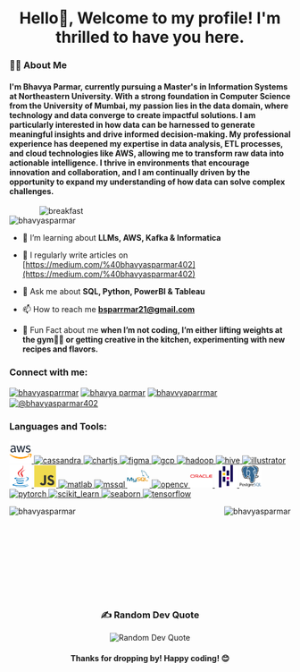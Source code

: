 <h1 align="center">Hello👋,  Welcome to my profile! I'm thrilled to have you here.</h1>
<h3 align="left"> 👨‍💻 About Me</h3>
<h4 align="left">
I'm Bhavya Parmar, currently pursuing a Master's in Information Systems at Northeastern University. With a strong foundation in Computer Science from the University of Mumbai, my passion lies in the data domain, where technology and data converge to create impactful solutions. I am particularly interested in how data can be harnessed to generate meaningful insights and drive informed decision-making.
My professional experience has deepened my expertise in data analysis, ETL processes, and cloud technologies like AWS, allowing me to transform raw data into actionable intelligence. I thrive in environments that encourage innovation and collaboration, and I am continually driven by the opportunity to expand my understanding of how data can solve complex challenges.
</h4>

<img align = "right" alt = "breakfast" width = "450" src = "https://i.giphy.com/media/v1.Y2lkPTc5MGI3NjExNWE4cW40dXR6cmR5ZTB3N3c2ZWVib2x3NDhkNW12cTU2Nm0xMTdhbCZlcD12MV9pbnRlcm5hbF9naWZfYnlfaWQmY3Q9Zw/JWuBH9rCO2uZuHBFpm/giphy.gif">

<p align="left"> <img src="https://komarev.com/ghpvc/?username=bhavyasparmar&label=Profile%20views&color=0e75b6&style=flat" alt="bhavyasparmar" /> </p>

- 🌱 I’m learning about **LLMs, AWS, Kafka & Informatica**

- 📝 I regularly write articles on [https://medium.com/%40bhavyasparmar402](https://medium.com/%40bhavyasparmar402)

- 💬 Ask me about **SQL, Python, PowerBI & Tableau**

- 📫 How to reach me **bsparrmar21@gmail.com**

- 🚀 Fun Fact about me  **when I’m not coding, I’m either lifting weights at the gym🏋️‍♂️ or getting creative in the kitchen, experimenting with new recipes and flavors.**

<h3 align="left">Connect with me:</h3>
<p align="left">
<a href="https://twitter.com/bhavyasparrmar" target="blank"><img align="center" src="https://raw.githubusercontent.com/rahuldkjain/github-profile-readme-generator/master/src/images/icons/Social/twitter.svg" alt="bhavyasparrmar" height="30" width="40" /></a>
<a href="https://linkedin.com/in/bhavya parmar" target="blank"><img align="center" src="https://raw.githubusercontent.com/rahuldkjain/github-profile-readme-generator/master/src/images/icons/Social/linked-in-alt.svg" alt="bhavya parmar" height="30" width="40" /></a>
<a href="https://instagram.com/bhavvyaparrmar" target="blank"><img align="center" src="https://raw.githubusercontent.com/rahuldkjain/github-profile-readme-generator/master/src/images/icons/Social/instagram.svg" alt="bhavvyaparrmar" height="30" width="40" /></a>
<a href="https://medium.com/@bhavyasparmar402" target="blank"><img align="center" src="https://raw.githubusercontent.com/rahuldkjain/github-profile-readme-generator/master/src/images/icons/Social/medium.svg" alt="@bhavyasparmar402" height="30" width="40" /></a>
</p>

<h3 align="left">Languages and Tools:</h3>
<p align="left"> <a href="https://aws.amazon.com" target="_blank" rel="noreferrer"> <img src="https://raw.githubusercontent.com/devicons/devicon/master/icons/amazonwebservices/amazonwebservices-original-wordmark.svg" alt="aws" width="40" height="40"/> </a> <a href="https://cassandra.apache.org/" target="_blank" rel="noreferrer"> <img src="https://www.vectorlogo.zone/logos/apache_cassandra/apache_cassandra-icon.svg" alt="cassandra" width="40" height="40"/> </a> <a href="https://www.chartjs.org" target="_blank" rel="noreferrer"> <img src="https://www.chartjs.org/media/logo-title.svg" alt="chartjs" width="40" height="40"/> </a> <a href="https://www.figma.com/" target="_blank" rel="noreferrer"> <img src="https://www.vectorlogo.zone/logos/figma/figma-icon.svg" alt="figma" width="40" height="40"/> </a> <a href="https://cloud.google.com" target="_blank" rel="noreferrer"> <img src="https://www.vectorlogo.zone/logos/google_cloud/google_cloud-icon.svg" alt="gcp" width="40" height="40"/> </a> <a href="https://hadoop.apache.org/" target="_blank" rel="noreferrer"> <img src="https://www.vectorlogo.zone/logos/apache_hadoop/apache_hadoop-icon.svg" alt="hadoop" width="40" height="40"/> </a> <a href="https://hive.apache.org/" target="_blank" rel="noreferrer"> <img src="https://www.vectorlogo.zone/logos/apache_hive/apache_hive-icon.svg" alt="hive" width="40" height="40"/> </a> <a href="https://www.adobe.com/in/products/illustrator.html" target="_blank" rel="noreferrer"> <img src="https://www.vectorlogo.zone/logos/adobe_illustrator/adobe_illustrator-icon.svg" alt="illustrator" width="40" height="40"/> </a> <a href="https://www.java.com" target="_blank" rel="noreferrer"> <img src="https://raw.githubusercontent.com/devicons/devicon/master/icons/java/java-original.svg" alt="java" width="40" height="40"/> </a> <a href="https://developer.mozilla.org/en-US/docs/Web/JavaScript" target="_blank" rel="noreferrer"> <img src="https://raw.githubusercontent.com/devicons/devicon/master/icons/javascript/javascript-original.svg" alt="javascript" width="40" height="40"/> </a> <a href="https://www.mathworks.com/" target="_blank" rel="noreferrer"> <img src="https://upload.wikimedia.org/wikipedia/commons/2/21/Matlab_Logo.png" alt="matlab" width="40" height="40"/> </a> <a href="https://www.microsoft.com/en-us/sql-server" target="_blank" rel="noreferrer"> <img src="https://www.svgrepo.com/show/303229/microsoft-sql-server-logo.svg" alt="mssql" width="40" height="40"/> </a> <a href="https://www.mysql.com/" target="_blank" rel="noreferrer"> <img src="https://raw.githubusercontent.com/devicons/devicon/master/icons/mysql/mysql-original-wordmark.svg" alt="mysql" width="40" height="40"/> </a> <a href="https://opencv.org/" target="_blank" rel="noreferrer"> <img src="https://www.vectorlogo.zone/logos/opencv/opencv-icon.svg" alt="opencv" width="40" height="40"/> </a> <a href="https://www.oracle.com/" target="_blank" rel="noreferrer"> <img src="https://raw.githubusercontent.com/devicons/devicon/master/icons/oracle/oracle-original.svg" alt="oracle" width="40" height="40"/> </a> <a href="https://pandas.pydata.org/" target="_blank" rel="noreferrer"> <img src="https://raw.githubusercontent.com/devicons/devicon/2ae2a900d2f041da66e950e4d48052658d850630/icons/pandas/pandas-original.svg" alt="pandas" width="40" height="40"/> </a> <a href="https://www.postgresql.org" target="_blank" rel="noreferrer"> <img src="https://raw.githubusercontent.com/devicons/devicon/master/icons/postgresql/postgresql-original-wordmark.svg" alt="postgresql" width="40" height="40"/> </a> <a href="https://pytorch.org/" target="_blank" rel="noreferrer"> <img src="https://www.vectorlogo.zone/logos/pytorch/pytorch-icon.svg" alt="pytorch" width="40" height="40"/> </a> <a href="https://scikit-learn.org/" target="_blank" rel="noreferrer"> <img src="https://upload.wikimedia.org/wikipedia/commons/0/05/Scikit_learn_logo_small.svg" alt="scikit_learn" width="40" height="40"/> </a> <a href="https://seaborn.pydata.org/" target="_blank" rel="noreferrer"> <img src="https://seaborn.pydata.org/_images/logo-mark-lightbg.svg" alt="seaborn" width="40" height="40"/> </a> <a href="https://www.tensorflow.org" target="_blank" rel="noreferrer"> <img src="https://www.vectorlogo.zone/logos/tensorflow/tensorflow-icon.svg" alt="tensorflow" width="40" height="40"/> </a> </p>

<p><img align="left" src="https://github-readme-stats.vercel.app/api/top-langs?username=bhavyasparmar&show_icons=true&locale=en&layout=compact" alt="bhavyasparmar" /></p>

<p><img align="right" src="https://github-readme-streak-stats.herokuapp.com/?user=bhavyasparmar&" alt="bhavyasparmar" /></p>

<br><br><br><br><br><br><br><br><br>

## <h3 align="center">✍️ Random Dev Quote </h3>
<div align="center">
  <img src="https://quotes-github-readme.vercel.app/api?type=horizontal&theme=dark" alt="Random Dev Quote">
</div>

<h4 align="left"> <h4 align="center"> Thanks for dropping by! Happy coding! 😊</h4>
